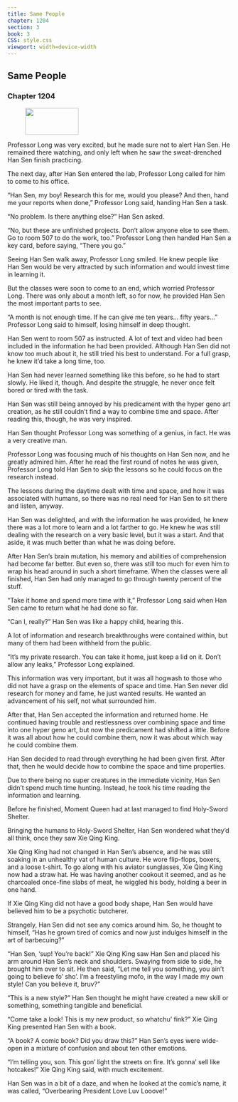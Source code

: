 ```yaml
---
title: Same People
chapter: 1204
section: 3
book: 3
CSS: style.css
viewport: width=device-width
---
```


## Same People

### Chapter 1204

<figure>
	<img src="../Images/gem.gif" alt="" id="gem" width="120" height="60" />
</figure>

Professor Long was very excited, but he made sure not to alert Han Sen. He remained there watching, and only left when he saw the sweat-drenched Han Sen finish practicing.

The next day, after Han Sen entered the lab, Professor Long called for him to come to his office.

“Han Sen, my boy! Research this for me, would you please? And then, hand me your reports when done,” Professor Long said, handing Han Sen a task.

“No problem. Is there anything else?” Han Sen asked.

“No, but these are unfinished projects. Don’t allow anyone else to see them. Go to room 507 to do the work, too.” Professor Long then handed Han Sen a key card, before saying, “There you go.”

Seeing Han Sen walk away, Professor Long smiled. He knew people like Han Sen would be very attracted by such information and would invest time in learning it.

But the classes were soon to come to an end, which worried Professor Long. There was only about a month left, so for now, he provided Han Sen the most important parts to see.

“A month is not enough time. If he can give me ten years… fifty years…” Professor Long said to himself, losing himself in deep thought.

Han Sen went to room 507 as instructed. A lot of text and video had been included in the information he had been provided. Although Han Sen did not know too much about it, he still tried his best to understand. For a full grasp, he knew it’d take a long time, too.

Han Sen had never learned something like this before, so he had to start slowly. He liked it, though. And despite the struggle, he never once felt bored or tired with the task.

Han Sen was still being annoyed by his predicament with the hyper geno art creation, as he still couldn’t find a way to combine time and space. After reading this, though, he was very inspired.

Han Sen thought Professor Long was something of a genius, in fact. He was a very creative man.

Professor Long was focusing much of his thoughts on Han Sen now, and he greatly admired him. After he read the first round of notes he was given, Professor Long told Han Sen to skip the lessons so he could focus on the research instead.

The lessons during the daytime dealt with time and space, and how it was associated with humans, so there was no real need for Han Sen to sit there and listen, anyway.

Han Sen was delighted, and with the information he was provided, he knew there was a lot more to learn and a lot farther to go. He knew he was still dealing with the research on a very basic level, but it was a start. And that aside, it was much better than what he was doing before.

After Han Sen’s brain mutation, his memory and abilities of comprehension had become far better. But even so, there was still too much for even him to wrap his head around in such a short timeframe. When the classes were all finished, Han Sen had only managed to go through twenty percent of the stuff.

“Take it home and spend more time with it,” Professor Long said when Han Sen came to return what he had done so far.

“Can I, really?” Han Sen was like a happy child, hearing this.

A lot of information and research breakthroughs were contained within, but many of them had been withheld from the public.

“It’s my private research. You can take it home, just keep a lid on it. Don’t allow any leaks,” Professor Long explained.

This information was very important, but it was all hogwash to those who did not have a grasp on the elements of space and time. Han Sen never did research for money and fame, he just wanted results. He wanted an advancement of his self, not what surrounded him.

After that, Han Sen accepted the information and returned home. He continued having trouble and restlessness over combining space and time into one hyper geno art, but now the predicament had shifted a little. Before it was all about how he could combine them, now it was about which way he could combine them.

Han Sen decided to read through everything he had been given first. After that, then he would decide how to combine the space and time properties.

Due to there being no super creatures in the immediate vicinity, Han Sen didn’t spend much time hunting. Instead, he took his time reading the information and learning.

Before he finished, Moment Queen had at last managed to find Holy-Sword Shelter.

Bringing the humans to Holy-Sword Shelter, Han Sen wondered what they’d all think, once they saw Xie Qing King.

Xie Qing King had not changed in Han Sen’s absence, and he was still soaking in an unhealthy vat of human culture. He wore flip-flops, boxers, and a loose t-shirt. To go along with his aviator sunglasses, Xie Qing King now had a straw hat. He was having another cookout it seemed, and as he charcoaled once-fine slabs of meat, he wiggled his body, holding a beer in one hand.

If Xie Qing King did not have a good body shape, Han Sen would have believed him to be a psychotic butcherer.

Strangely, Han Sen did not see any comics around him. So, he thought to himself, “Has he grown tired of comics and now just indulges himself in the art of barbecuing?”

“Han Sen, ‘sup! You’re back!” Xie Qing King saw Han Sen and placed his arm around Han Sen’s neck and shoulders. Swaying from side to side, he brought him over to sit. He then said, “Let me tell you something, you ain’t going to believe fo’ sho’. I’m a freestyling mofo, in the way I made my own style! Can you believe it, bruv?”

“This is a new style?” Han Sen thought he might have created a new skill or something, something tangible and beneficial.

“Come take a look! This is my new product, so whatchu’ fink?” Xie Qing King presented Han Sen with a book.

“A book? A comic book? Did you draw this?” Han Sen’s eyes were wide-open in a mixture of confusion and about ten other emotions.

“I’m telling you, son. This gon’ light the streets on fire. It’s gonna’ sell like hotcakes!” Xie Qing King said, with much excitement.

Han Sen was in a bit of a daze, and when he looked at the comic’s name, it was called, “Overbearing President Love Luv Looove!”